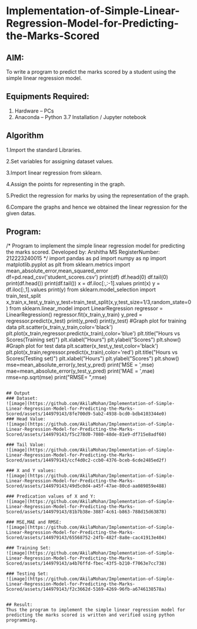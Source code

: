 # Implementation-of-Simple-Linear-Regression-Model-for-Predicting-the-Marks-Scored

## AIM:
To write a program to predict the marks scored by a student using the simple linear regression model.

## Equipments Required:
1. Hardware – PCs
2. Anaconda – Python 3.7 Installation / Jupyter notebook

## Algorithm
1.Import the standard Libraries.

2.Set variables for assigning dataset values.

3.Import linear regression from sklearn.

4.Assign the points for representing in the graph.

5.Predict the regression for marks by using the representation of the graph.

6.Compare the graphs and hence we obtained the linear regression for the given datas.

## Program:
/*
Program to implement the simple linear regression model for predicting the marks scored.
Developed by: Arshitha MS
RegisterNumber: 212223240015 
*/
import pandas as pd
import numpy as np
import matplotlib.pyplot as plt
from sklearn.metrics import mean_absolute_error,mean_squared_error
df=pd.read_csv('student_scores.csv')
print(df)
df.head(0)
df.tail(0)
print(df.head())
print(df.tail())
x = df.iloc[:,:-1].values
print(x)
y = df.iloc[:,1].values
print(y)
from sklearn.model_selection import train_test_split
x_train,x_test,y_train,y_test=train_test_split(x,y,test_size=1/3,random_state=0)
from sklearn.linear_model import LinearRegression
regressor = LinearRegression()
regressor.fit(x_train,y_train)
y_pred = regressor.predict(x_test)
print(y_pred)
print(y_test)
#Graph plot for training data
plt.scatter(x_train,y_train,color='black')
plt.plot(x_train,regressor.predict(x_train),color='blue')
plt.title("Hours vs Scores(Training set)")
plt.xlabel("Hours")
plt.ylabel("Scores")
plt.show()
#Graph plot for test data
plt.scatter(x_test,y_test,color='black')
plt.plot(x_train,regressor.predict(x_train),color='red')
plt.title("Hours vs Scores(Testing set)")
plt.xlabel("Hours")
plt.ylabel("Scores")
plt.show()
mse=mean_absolute_error(y_test,y_pred)
print('MSE = ',mse)
mae=mean_absolute_error(y_test,y_pred)
print('MAE = ',mae)
rmse=np.sqrt(mse)
print("RMSE= ",rmse)
```

## Output
### Dataset:
![image](https://github.com/AkilaMohan/Implementation-of-Simple-Linear-Regression-Model-for-Predicting-the-Marks-Scored/assets/144979143/8fe700d9-5ab2-4938-bcd0-bdb4103344e0)
### Head Value:
![image](https://github.com/AkilaMohan/Implementation-of-Simple-Linear-Regression-Model-for-Predicting-the-Marks-Scored/assets/144979143/f5c278d0-7080-48de-81e9-df715e8adf60)

### Tail Value:
![image](https://github.com/AkilaMohan/Implementation-of-Simple-Linear-Regression-Model-for-Predicting-the-Marks-Scored/assets/144979143/ccf4d0c2-ccb0-4376-bceb-6cde2485ed2f)

### X and Y values:
![image](https://github.com/AkilaMohan/Implementation-of-Simple-Linear-Regression-Model-for-Predicting-the-Marks-Scored/assets/144979143/49d5c0d4-a45f-47ae-80cd-aa089859e488)

### Predication values of X and Y:
![image](https://github.com/AkilaMohan/Implementation-of-Simple-Linear-Regression-Model-for-Predicting-the-Marks-Scored/assets/144979143/81b7b38e-3887-4c61-b863-788d15d63878)

### MSE,MAE and RMSE:
![image](https://github.com/AkilaMohan/Implementation-of-Simple-Linear-Regression-Model-for-Predicting-the-Marks-Scored/assets/144979143/65568752-24fb-482f-8a8e-cac41913e404)

### Training Set:
![image](https://github.com/AkilaMohan/Implementation-of-Simple-Linear-Regression-Model-for-Predicting-the-Marks-Scored/assets/144979143/a4b76ffd-fbec-43f5-b210-f7063e7cc738)

### Testing Set:
![image](https://github.com/AkilaMohan/Implementation-of-Simple-Linear-Regression-Model-for-Predicting-the-Marks-Scored/assets/144979143/f2c3662d-5169-4269-96fb-a6746138578a)


## Result:
Thus the program to implement the simple linear regression model for predicting the marks scored is written and verified using python programming.
